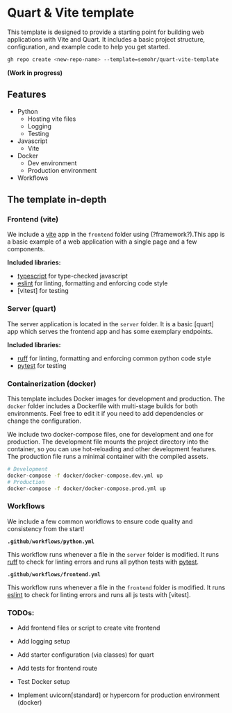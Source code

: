 # Quart & Vite template

This template is designed to provide a starting point for building web applications with Vite and Quart. It includes a basic project structure, configuration, and example code to help you get started.

```sh
gh repo create <new-repo-name> --template=semohr/quart-vite-template
```

**(Work in progress)**

## Features

- Python
    - Hosting vite files
    - Logging
    - Testing
- Javascript
    - Vite
- Docker
    - Dev environment 
    - Production environment
- Workflows

## The template in-depth

### Frontend (vite)

We include a [vite] app in the `frontend` folder using (?framework?).This app is a basic example of a web application with a single page and a few components.

**Included libraries:**

- [typescript] for type-checked javascript 
- [eslint] for linting, formatting and enforcing code style
- [vitest] for testing

### Server (quart)

The server application is located in the `server` folder. It is a basic [quart] app which serves the frontend app and has some exemplary endpoints. 

**Included libraries:**

- [ruff] for linting, formatting and enforcing common python code style
- [pytest] for testing

### Containerization (docker)

This template includes Docker images for development and production. The `docker` folder includes a Dockerfile with multi-stage builds for both environments. Feel free to edit it if you need to add dependencies or change the configuration.

We include two docker-compose files, one for development and one for production. The development file mounts the project directory into the container, so you can use hot-reloading and other development features. The production file runs a minimal container with the compiled assets.

```bash
# Development
docker-compose -f docker/docker-compose.dev.yml up
# Production
docker-compose -f docker/docker-compose.prod.yml up
```

### Workflows

We include a few common workflows to ensure code quality and consistency from the start!

**`.github/workflows/python.yml`**

This workflow runs whenever a file in the `server` folder is modified. It runs [ruff] to check for linting errors and runs all python tests with [pytest].

**`.github/workflows/frontend.yml`**

This workflow runs whenever a file in the `frontend` folder is modified. It runs [eslint] to check for linting errors and runs all js tests with [vitest].

### TODOs:

- Add frontend files or script to create vite frontend

- Add logging setup
- Add starter configuration (via classes) for quart
- Add tests for frontend route 

- Test Docker setup
- Implement uvicorn[standard] or hypercorn for production environment (docker)

[ruff]: https://docs.astral.sh/ruff/
[pytest]: https://docs.pytest.org/
[typescript]: https://www.typescriptlang.org/
[vite]: https://vitest.dev/
[eslint]: https://eslint.org/

